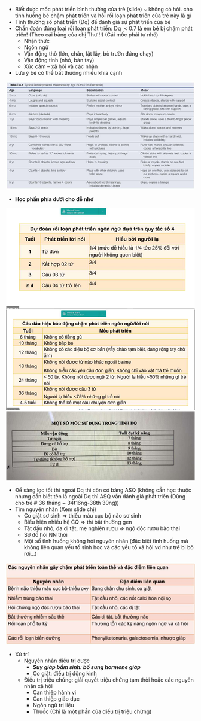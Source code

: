 - Biết được mốc phát triển bình thường của trẻ (slide) ~ không có hỏi. cho tình huống bé chậm phát triển và hỏi rối loạn phát triển của trẻ này là gì  
- Tính thương số phát triển (Dq) để đánh giá sự phát triển của bé  
- Chẩn đoán đúng loại rối loạn phát triển: Dq  < 0.7 là em bé bị chậm phát triển! (Theo cái bảng của chị Thư!!!) (Cái mốc phải tự nhớ)  
	- Nhận thức  
	- Ngôn ngữ  
	- Vận động thô (lớn, chân, lật lẩy, bò trườn đứng chạy)  
	- Vận động tinh (nhỏ, bàn tay)  
	- Xúc cảm – xã hội và các nhân  
- Lưu ý bé có thể bất thường nhiều khía cạnh  
  
![SỨC KHỎE HÀNH VI – TÂM THẦN CỦA TRẺ-1687350340717.jpeg](../../../../200%20Files/image/image/S%E1%BB%A8C%20KH%E1%BB%8EE%20H%C3%80NH%20VI%20%E2%80%93%20T%C3%82M%20TH%E1%BA%A6N%20C%E1%BB%A6A%20TR%E1%BA%BA-1687350340717.jpeg)  
  
- **Học phần phía dưới cho dễ nhớ**  
  
![SỨC KHỎE HÀNH VI – TÂM THẦN CỦA TRẺ-1687350354206.jpeg](../../../../200%20Files/image/image/S%E1%BB%A8C%20KH%E1%BB%8EE%20H%C3%80NH%20VI%20%E2%80%93%20T%C3%82M%20TH%E1%BA%A6N%20C%E1%BB%A6A%20TR%E1%BA%BA-1687350354206.jpeg)  
![SỨC KHỎE HÀNH VI – TÂM THẦN CỦA TRẺ-1687350357996.jpeg](../../../../200%20Files/image/image/S%E1%BB%A8C%20KH%E1%BB%8EE%20H%C3%80NH%20VI%20%E2%80%93%20T%C3%82M%20TH%E1%BA%A6N%20C%E1%BB%A6A%20TR%E1%BA%BA-1687350357996.jpeg)  
![SỨC KHỎE HÀNH VI – TÂM THẦN CỦA TRẺ-1687350363616.jpeg](../../../../200%20Files/image/image/S%E1%BB%A8C%20KH%E1%BB%8EE%20H%C3%80NH%20VI%20%E2%80%93%20T%C3%82M%20TH%E1%BA%A6N%20C%E1%BB%A6A%20TR%E1%BA%BA-1687350363616.jpeg)  
  
  
- Để sàng lọc tốt thì ngoài Dq thì còn có bảng ASQ (không cần học thuộc nhưng cần biết tên là ngoài Dq thì ASQ vẫn đánh giá phát triển (Dùng cho trẻ # 36 tháng ~ 34t16ng-38th 30ng))  
- Tìm nguyên nhân (Xem slide chị)  
	- Co giật sơ sinh => thiếu máu cục bộ não sơ sinh  
	- Biểu hiện nhiều hệ CQ => thì bất thường gen  
	- Tật đầu nhỏ, đa dị tật, mẹ nghiện rượu => ngộ độc rượu bào thai  
	- Sơ đồ hỏi NN thôi  
	- Một số tình huống không hỏi nguyên nhân (đặc biệt tình huống mà không liên quan yếu tố sinh học và các yếu tố xã hội vd như trẻ bị bỏ rơi…)  
  
![SỨC KHỎE HÀNH VI – TÂM THẦN CỦA TRẺ-1687350376476.jpeg](../../../../200%20Files/image/image/S%E1%BB%A8C%20KH%E1%BB%8EE%20H%C3%80NH%20VI%20%E2%80%93%20T%C3%82M%20TH%E1%BA%A6N%20C%E1%BB%A6A%20TR%E1%BA%BA-1687350376476.jpeg)  
  
- Xử trí  
	- Nguyên nhân điều trị được  
		- **_Suy giáp bẩm sinh: bổ sung hormone giáp_**  
		- Co giật: điều trị động kinh  
	- Điều trị triệu chứng: giải quyết triệu chứng tạm thời hoặc các nguyên nhân xã hội  
		- Can thiệp hành vi  
		- Can thiệp giáo dục  
		- Ngôn ngữ trị liệu  
		- Thuốc (Chỉ là một phần của điều trị triệu chứng)  
